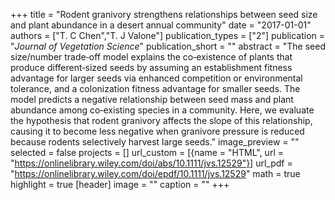 +++
title = "Rodent granivory strengthens relationships between seed size and plant abundance in a desert annual community"
date = "2017-01-01"
authors = ["T. C Chen","T. J Valone"]
publication_types = ["2"]
publication = "_Journal of Vegetation Science_"
publication_short = ""
abstract = "The seed size/number trade‐off model explains the co‐existence of plants that produce different‐sized seeds by assuming an establishment fitness advantage for larger seeds via enhanced competition or environmental tolerance, and a colonization fitness advantage for smaller seeds. The model predicts a negative relationship between seed mass and plant abundance among co‐existing species in a community. Here, we evaluate the hypothesis that rodent granivory affects the slope of this relationship, causing it to become less negative when granivore pressure is reduced because rodents selectively harvest large seeds."
image_preview = ""
selected = false
projects = []
url_custom = [{name = "HTML", url = "https://onlinelibrary.wiley.com/doi/abs/10.1111/jvs.12529"}]
url_pdf = "https://onlinelibrary.wiley.com/doi/epdf/10.1111/jvs.12529"
math = true
highlight = true
[header]
image = ""
caption = ""
+++

